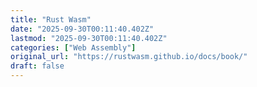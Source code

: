 ```yaml
---
title: "Rust Wasm"
date: "2025-09-30T00:11:40.402Z"
lastmod: "2025-09-30T00:11:40.402Z"
categories: ["Web Assembly"]
original_url: "https://rustwasm.github.io/docs/book/"
draft: false
---
```

